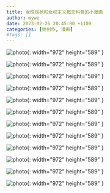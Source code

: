 ```yaml
---
title: 女性现状和女权主义概念科普的小漫画
author: mywe
date: 2023-02-26 20:45:00 +1100
categories: [她创作, 漫画]
#tags: []
---
```


![photo](/assets/img/20230226/m1.jpg){: width="972" height="589" }

![photo](/assets/img/20230226/m2.jpg){: width="972" height="589" }

![photo](/assets/img/20230226/m3.jpg){: width="972" height="589" }

![photo](/assets/img/20230226/m4.jpg){: width="972" height="589" }

![photo](/assets/img/20230226/m5.jpg){: width="972" height="589" }

![photo](/assets/img/20230226/m6.jpg){: width="972" height="589" }

![photo](/assets/img/20230226/m7.jpg){: width="972" height="589" }

![photo](/assets/img/20230226/m8.jpg){: width="972" height="589" }

![photo](/assets/img/20230226/m9.jpg){: width="972" height="589" }

![photo](/assets/img/20230226/m10.jpg){: width="972" height="589" }

![photo](/assets/img/20230226/m11.jpg){: width="972" height="589" }

![photo](/assets/img/20230226/m12.jpg){: width="972" height="589" }